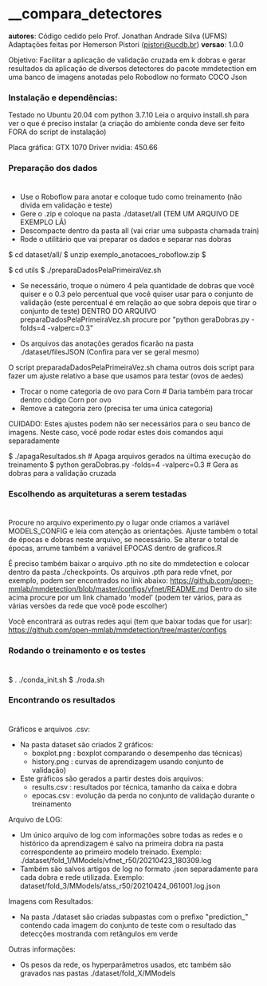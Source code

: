 # __compara_detectores
__autores__: Código cedido pelo Prof. Jonathan Andrade Silva (UFMS)
             Adaptações feitas por Hemerson Pistori (pistori@ucdb.br)
__versao__: 1.0.0 

Objetivo: Facilitar a aplicação de validação cruzada em k dobras e gerar resultados da aplicação 
de diversos detectores do pacote mmdetection em uma banco de imagens anotadas pelo Robodlow no formato COCO Json

### Instalação e dependências:

Testado no Ubuntu 20.04 com python 3.7.10
Leia o arquivo install.sh para ver o que é preciso instalar
(a criação do ambiente conda deve ser feito FORA do script de instalação) 

Placa gráfica: GTX 1070
Driver nvidia: 450.66


### Preparação dos dados
# 
- Use o Roboflow para anotar e coloque tudo como treinamento (não divida em validação e teste)
- Gere o .zip e coloque na pasta ./dataset/all (TEM UM ARQUIVO DE EXEMPLO LÁ)
- Descompacte dentro da pasta all (vai criar uma subpasta chamada train)
- Rode o utilitário que vai preparar os dados e separar nas dobras

$ cd dataset/all/
$ unzip exemplo_anotacoes_roboflow.zip
$ 

$ cd utils
$ ./preparaDadosPelaPrimeiraVez.sh

- Se necessário, troque o número 4 pela quantidade de dobras que você quiser
  e o 0.3 pelo percentual que você quiser usar para o conjunto de validação
  (este percentual é em relação ao que sobra depois que tirar o conjunto de teste)
  DENTRO DO ARQUIVO preparaDadosPelaPrimeiraVez.sh 
  procure por "python geraDobras.py -folds=4 -valperc=0.3"

- Os arquivos das anotações gerados ficarão na pasta ./dataset/filesJSON
  (Confira para ver se geral mesmo)

O script preparadaDadosPelaPrimeiraVez.sh chama outros dois script para
fazer um ajuste relativo a base que usamos para testar (ovos de aedes)
- Trocar o nome categoria de ovo para Corn # Daria também para trocar
                                             dentro código Corn por ovo
- Remove a categoria zero (precisa ter uma única categoria)

CUIDADO: Estes ajustes podem não ser necessários para o seu banco de imagens. 
Neste caso, você pode rodar estes dois comandos aqui separadamente

$ ./apagaResultados.sh  # Apaga arquivos gerados na última execução do treinamento
$ python geraDobras.py -folds=4 -valperc=0.3  # Gera as dobras para a validação cruzada 


### Escolhendo as arquiteturas a serem testadas
# 
Procure no arquivo experimento.py o lugar onde criamos a variável 
MODELS_CONFIG e leia com atenção as orientações. Ajuste também o total
de épocas e dobras neste arquivo, se necessário. Se alterar o total
de épocas, arrume também a variável EPOCAS dentro de graficos.R

É preciso também baixar o arquivo .pth no site do mmdetection e colocar dentro da
pasta ./checkpoints. Os arquivos .pth para rede vfnet, por exemplo, podem ser
encontrados no link abaixo:
https://github.com/open-mmlab/mmdetection/blob/master/configs/vfnet/README.md
Dentro do site acima procure por um link chamado 'model' (podem ter vários, para as várias versões da rede que você pode escolher)

Você encontrará as outras redes aqui (tem que baixar todas que for usar):
https://github.com/open-mmlab/mmdetection/tree/master/configs


### Rodando o treinamento e os testes
# 

$ . ./conda_init.sh
$ ./roda.sh

### Encontrando os resultados
# 

Gráficos e arquivos .csv:
- Na pasta dataset são criados 2 gráficos:
  - boxplot.png : boxplot comparando o desempenho das técnicas)
  - history.png : curvas de aprendizagem usando conjunto de validação)
- Este gráficos são gerados a partir destes dois arquivos:
  - results.csv : resultados por técnica, tamanho da caixa e dobra
  - epocas.csv : evolução da perda no conjunto de validação durante o treinamento

Arquivo de LOG:
- Um único arquivo de log com informações sobre todas as redes e o
  histórico da aprendizagem é salvo na primeira dobra na pasta
  correspondente ao primeiro modelo treinado. Exemplo:
  ./dataset/fold_1/MModels/vfnet_r50/20210423_180309.log
- Também são salvos artigos de log no formato .json  separadamente
  para cada dobra e rede utilizada. Exemplo:
  dataset/fold_3/MModels/atss_r50/20210424_061001.log.json
 
  
Imagens com Resultados:
- Na pasta ./dataset são criadas subpastas com o prefixo
  "prediction_" contendo cada imagem do conjunto de teste com o
  resultado das detecções mostranda com retângulos em verde

Outras informações:
- Os pesos da rede, os hyperparâmetros usados, etc também são gravados nas pastas 
  ./dataset/fold_X/MModels

